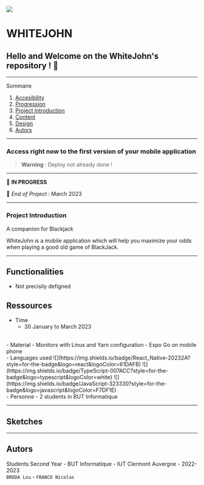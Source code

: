 ![](images_readme/Banniere_WhiteJohn.png)   

# **WHITEJOHN**

## Hello and Welcome on the WhiteJohn's repository ! 👋

*******

Sommaire 
 1. [Accesibility](#acces)
 2. [Progression](#progression)
 3. [Project Introduction](#presentation)
 4. [Content](#contenu)
 5. [Design](#conception)
 6. [Autors](#auteurs)

*******

<div id='acces'/>

### Access right now to the first version of your mobile application

> **Warning** : Deploy not already done !  

*******
<div id='progression'/>

🚧  __IN PROGRESS__

📆  _End of Project :_ March 2023 

*******

<div id='presentation'/>

### **Project Introduction**

A companion for Blackjack      

WhiteJohn is a mobile application which will help you maximize your odds when playing a good old game of BlackJack.    

*******

<div id='contenu'/>

## Functionalities

- Not precisily defigned

## Ressources

- Time
    - 30 January to March 2023    
</br>
- Material
    - Monitors with Linux and Yarn configuration   
    - Expo Go on mobile phone   
</br>          
- Languages used       
    ![](https://img.shields.io/badge/React_Native-20232A?style=for-the-badge&logo=react&logoColor=61DAFB)   
    ![](https://img.shields.io/badge/TypeScript-007ACC?style=for-the-badge&logo=typescript&logoColor=white)     
    ![](https://img.shields.io/badge/JavaScript-323330?style=for-the-badge&logo=javascript&logoColor=F7DF1E)   
    
</br> 
- Personne 
    - 2 students in BUT Informatique

*******

<div id='conception'/>

## Sketches


*******

<div id='auteurs'/>

## Autors

Students Second Year - BUT Informatique - IUT Clermont Auvergne - 2022-2023   
`BRODA Lou` - `FRANCO Nicolas`